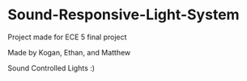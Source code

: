 # Sound-Responsive-Light-System

Project made for ECE 5 final project

Made by Kogan, Ethan, and Matthew

Sound Controlled Lights :)
